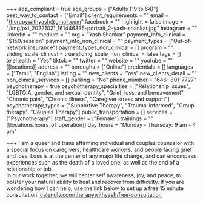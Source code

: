 +++
ada_compliant = true
age_groups = ["Adults (19 to 64)"]
best_way_to_contact = ["Email"]
client_requirements = ""
email = "therapywithyash@gmail.com"
facebook = ""
highlight = false
image = "/img/pxl_20221021_161446335-portrait_2-yash-shankar.jpg"
instagram = ""
linkedin = ""
medium = ""
org = "Yash Shankar"
payment_info_clinical = "$150/session"
payment_info_non_clinical = ""
payment_types = ["Out-of-network insurance"]
payment_types_non_clinical = []
program = ""
sliding_scale_clinical = true
sliding_scale_non_clinical = false
tags = []
telehealth = "Yes"
tiktok = ""
twitter = ""
website = ""
youtube = ""
[[locations]]
address = ""
boroughs = ["Online"]
credentials = []
languages = ["Tamil", "English"]
latLng = ""
new_clients = "Yes"
new_clients_detail = ""
non_clinical_services = []
parking = "No"
phone_number = "646- 801-7727‬"
psychotherapy = true
psychotherapy_specialties = ["Relationship issues", "LGBTQIA, gender, and sexual identity", "Grief, loss, and bereavement", "Chronic pain", "Chronic illness", "Caregiver stress and support"]
psychotherapy_types = ["Supportive Therapy", "Trauma-informed", "Group therapy", "Couples Therapy"]
public_transportation = []
services = ["Psychotherapy"]
staff_gender = ["Female"]
trainings = ""
[[locations.hours_of_operation]]
day_hours = "Monday - Thursday: 9 am - 4 pm"

+++
I am a queer and trans affirming individual and couples counselor with a special focus on caregivers, healthcare workers, and people facing grief and loss. Loss is at the center of any major life change, and can encompass experiences such as the death of a loved one, as well as the end of a relationship or job.  
In our work together, we will center self awareness, joy, and peace, to bolster your natural ability to heal and recover from difficulty. If you are wondering how I can help, use the link below to set up a free 15 minute consultation! [calendly.com/therapywithyash/free-consultation](http://calendly.com/therapywithyash/free-consultation)